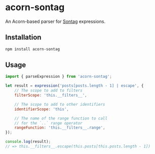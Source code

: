 # acorn-sontag

An Acorn-based parser for [Sontag](https://github.com/sontag-js/sontag/) expressions.

## Installation

```bash
npm install acorn-sontag
```

## Usage

```js
import { parseExpression } from 'acorn-sontag';

let result = expression('posts[posts.length - 1] | escape', {
	// The scope to add to filters
	filterScope: 'this.__filters__',

	// The scope to add to other identifiers
	identifierScope: 'this',

	// The name of the range function to call 
	// for the `..` range operator
	rangeFunction: 'this.__filters__.range',
});

console.log(result);
// => this.__filters__.escape(this.posts[this.posts.length - 1])
```